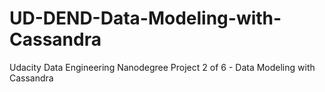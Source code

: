 # UD-DEND-Data-Modeling-with-Cassandra
Udacity Data Engineering Nanodegree Project 2 of 6 - Data Modeling with Cassandra 
